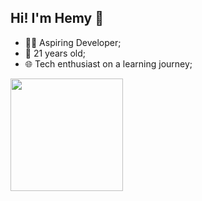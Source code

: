 ## Hi! I'm Hemy 👋

- 👩‍💻 Aspiring Developer;
- 🌱 21 years old;
- 🌐 Tech enthusiast on a learning journey;
<div>
  <a href="https://github.com/hemilyb">
 <!-- <img height="180em" src="https://github-readme-stats.vercel.app/api?username=hemilyb&show_icons=true&theme=tokyonight"/> -->
  <img height="180em" src="https://github-readme-stats.vercel.app/api/top-langs/?username=hemilyb&show_icons=true&theme=tokyonight"/>
</div>

